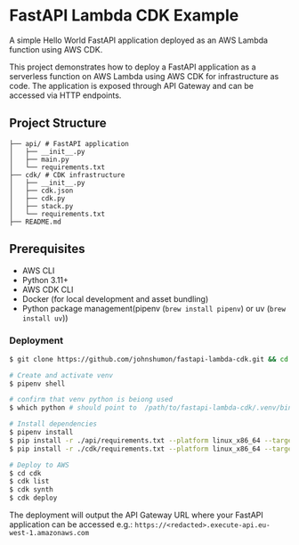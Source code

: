 # FastAPI Lambda CDK Example

A simple Hello World FastAPI application deployed as an AWS Lambda function using AWS CDK.

This project demonstrates how to deploy a FastAPI application as a serverless function on AWS Lambda using AWS CDK for infrastructure as code. The application is exposed through API Gateway and can be accessed via HTTP endpoints.

## Project Structure
```
├── api/ # FastAPI application
│   ├── __init__.py
│   ├── main.py
│   └── requirements.txt
├── cdk/ # CDK infrastructure
│   ├── __init__.py
│   ├── cdk.json
│   ├── cdk.py
│   ├── stack.py
│   └── requirements.txt
├── README.md
```

## Prerequisites
- AWS CLI
- Python 3.11+
- AWS CDK CLI
- Docker (for local development and asset bundling)
- Python package management(pipenv (`brew install pipenv`) or uv (`brew install uv`))

### Deployment

```bash
$ git clone https://github.com/johnshumon/fastapi-lambda-cdk.git && cd fastapi-lambda-cdk

# Create and activate venv
$ pipenv shell

# confirm that venv python is beiong used
$ which python # should point to  /path/to/fastapi-lambda-cdk/.venv/bin/python

# Install dependencies
$ pipenv install
$ pip install -r ./api/requirements.txt --platform linux_x86_64 --target ./python --only-binary=:all:
$ pip install -r ./cdk/requirements.txt --platform linux_x86_64 --target ./python --only-binary=:all:

# Deploy to AWS
$ cd cdk
$ cdk list
$ cdk synth
$ cdk deploy
```

The deployment will output the API Gateway URL where your FastAPI application can be accessed e.g.: `https://<redacted>.execute-api.eu-west-1.amazonaws.com`
